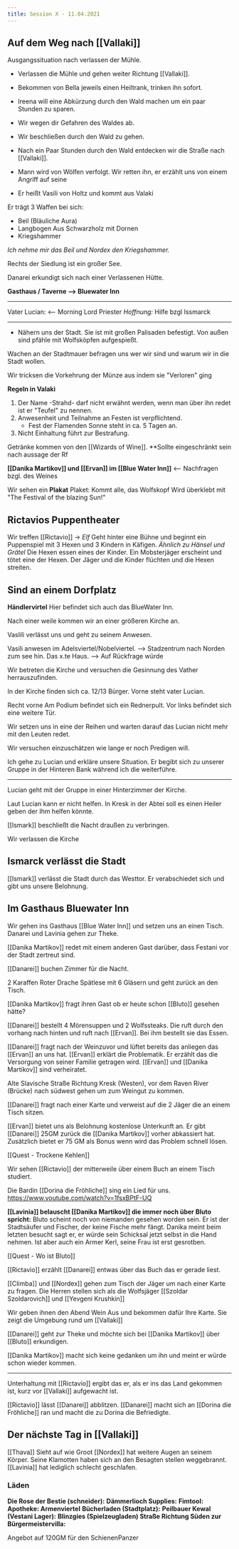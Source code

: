 ```yaml
---
title: Session X - 11.04.2021
---
```


## Auf dem Weg nach [[Vallaki]]

Ausgangssituation nach verlassen der Mühle.

* Verlassen die Mühle und gehen weiter Richtung [[Vallaki]].
* Bekommen von Bella jeweils einen Heiltrank, trinken ihn sofort.
* Ireena will eine Abkürzung durch den Wald machen um ein paar Stunden zu sparen.

* Wir wegen dir Gefahren des Waldes ab.

* Wir beschließen durch den Wald zu gehen.

* Nach ein Paar Stunden durch den Wald entdecken wir die Straße nach [[Vallaki]].

* Mann wird von Wölfen verfolgt. Wir retten ihn, er erzählt uns von einem Angriff auf seine 
* Er heißt Vasili von Holtz und kommt aus Valaki

Er trägt 3 Waffen bei sich:
* Beil (Bläuliche Aura)
* Langbogen Aus Schwarzholz mit Dornen
* Kriegshammer

*Ich nehme mir das Beil und Nordex den Kriegshammer.*

Rechts der Siedlung ist ein großer See.

Danarei erkundigt sich nach einer Verlassenen Hütte.

**Gasthaus / Taverne --> Bluewater Inn**

---
Vater Lucian: <-- Morning Lord Priester
*Hoffnung:* Hilfe bzgl Issmarck

---

* Nähern uns der Stadt. Sie ist mit großen Palisaden befestigt. Von außen sind pfähle mit Wolfsköpfen aufgespießt.


Wachen an der Stadtmauer befragen uns wer wir sind und warum wir in die Stadt wollen.

Wir tricksen die Vorkehrung der Münze aus indem sie "Verloren" ging


**Regeln in Valaki**
1. Der Name -Strahd- darf nicht erwähnt werden, wenn man über ihn redet ist er "Teufel" zu nennen.
2. Anwesenheit und Teilnahme an Festen ist verpflichtend.
    * Fest der Flamenden Sonne steht in ca. 5 Tagen an.
4. Nicht Einhaltung führt zur Bestrafung.

Getränke kommen von den [[Wizards of Wine]].
**Sollte eingeschränkt sein nach aussage der Rf

**[[Danika Martikov]] und [[Ervan]] im [[Blue Water Inn]]** <-- Nachfragen bzgl. des Weines


Wir sehen ein **Plakat**
Plaket: Kommt alle, das Wolfskopf 
Wird überklebt mit "The Festival of the blazing Sun!"

## Rictavios Puppentheater
Wir treffen [[Rictavio]] -> *Elf*
Geht hinter eine Bühne und beginnt ein Puppenspiel mit 3 Hexen und 3 Kindern in Käfigen.
*Ähnlich zu Hänsel und Grätel*
Die Hexen essen eines der Kinder. Ein Mobsterjäger erscheint und tötet eine der Hexen.
Der Jäger und die Kinder flüchten und die Hexen streiten.



## Sind an einem Dorfplatz
**Händlervirtel**
Hier befindet sich auch das BlueWater Inn.


Nach einer weile kommen wir an einer größeren Kirche an.

Vaslili verlässt uns und geht zu seinem Anwesen.

Vasili anwesen im Adelsviertel/Nobelviertel.
--> Stadzentrum nach Norden zum see hin. Das x.te Haus.
--> Auf Rückfrage würde 

Wir betreten die Kirche und versuchen die Gesinnung des Vather herrauszufinden.

In der Kirche finden sich ca. 12/13 Bürger. Vorne steht vater Lucian.

Recht vorne Am Podium befindet sich ein Rednerpult.
Vor links befindet sich eine weitere Tür.

Wir setzen uns in eine der Reihen und warten darauf das Lucian nicht mehr mit den Leuten redet.

Wir versuchen einzuschätzen wie lange er noch Predigen will.

Ich gehe zu Lucian und erkläre unsere Situation.
Er begibt sich zu unserer Gruppe in der Hinteren Bank während ich die  weiterführe.

---

Lucian geht mit der Gruppe in einer Hinterzimmer der Kirche.

Laut Lucian kann er nicht helfen.
In Kresk in der Abtei soll es einen Heiler geben der Ihm helfen könnte.

[[Ismark]] beschließt die Nacht draußen zu verbringen.

Wir verlassen die Kirche

## Ismarck verlässt die Stadt
[[Ismark]] verlässt die Stadt durch das Westtor. Er verabschiedet sich und gibt uns unsere Belohnung.

## Im Gasthaus Bluewater Inn
Wir gehen ins Gasthaus [[Blue Water Inn]] und setzen uns an einen Tisch. Danarei und Lavinia gehen zur Theke.

[[Danika Martikov]] redet mit einem anderen Gast darüber, dass Festani vor der Stadt zertreut sind.


[[Danarei]] buchen Zimmer für die Nacht. 

2 Karaffen Roter Drache Spätlese mit 6 Gläsern und geht zurück an den Tisch.

[[Danika Martikov]] fragt ihren Gast ob er heute schon [[Bluto]] gesehen hätte?

[[Danarei]] bestellt 4 Mörensuppen und 2 Wolfssteaks.
Die ruft durch den vorhang nach hinten und ruft nach [[Ervan]]. Bei ihm bestellt sie das Essen.

[[Danarei]] fragt nach der Weinzuvor und lüftet bereits das anliegen das [[Ervan]] an uns hat. 
[[Ervan]] erklärt die Problematik. Er erzählt das die Versorgung von seiner Familie getragen wird. [[Ervan]] und [[Danika Martikov]] sind verheiratet.

Alte Slavische Straße Richtung Kresk (Westen), vor dem Raven River (Brücke) nach südwest gehen um zum Weingut zu kommen.

[[Danarei]] fragt nach einer Karte und verweist auf die 2 Jäger die an einem Tisch sitzen.

[[Ervan]] bietet uns als Belohnung kostenlose Unterkunft an.
Er gibt [[Danarei]] 25GM zurück die [[Danika Martikov]] vorher abkassiert hat. Zusätzlich bietet er 75 GM als Bonus wenn wird das Problem schnell lösen.

[[Quest - Trockene Kehlen]]

Wir sehen [[Rictavio]] der mitterweile über einem Buch an einem Tisch studiert. 

Die Bardin [[Dorina die Fröhliche]] sing ein Lied für uns.
https://www.youtube.com/watch?v=1fsxBPtF-UQ


**[[Lavinia]] belauscht [[Danika Martikov]] die immer noch über Bluto spricht:**
Bluto scheint noch von niemanden gesehen worden sein. Er ist der Stadtsäufer und Fischer, der keine Fische mehr fängt.
Danika meint beim letzten besucht sagt er, er würde sein Schicksal jetzt selbst in die Hand nehmen. Ist aber auch ein Armer Kerl, seine Frau ist erst gesrotben.

[[Quest - Wo ist Bluto]]

[[Rictavio]] erzählt [[Danarei]] entwas über das Buch das er gerade liest.


[[Climba]] und [[Nordex]] gehen zum Tisch der Jäger um nach einer Karte zu fragen.
Die Herren stellen sich als die Wolfsjäger [[Szoldar Szoldarovich]] und [[Yevgeni Krushkin]]

Wir geben ihnen den Abend Wein Aus und bekommen dafür Ihre Karte. 
Sie zeigt die Umgebung rund um [[Vallaki]]

[[Danarei]] geht zur Theke und möchte sich bei [[Danika Martikov]] über [[Bluto]] erkundigen.

[[Danika Martikov]] macht sich keine gedanken um ihn und meint er würde schon wieder kommen.


---

Unterhaltung mit [[Rictavio]] ergibt das er, als er ins das Land gekommen ist, kurz vor [[Vallaki]] aufgewacht ist.

[[Rictavio]] lässt [[Danarei]] abblitzen.
[[Danarei]] macht sich an [[Dorina die Fröhliche]] ran und macht die zu Dorina die Befriedigte.


## Der nächste Tag in [[Vallaki]]
[[Thava]] Sieht auf wie Groot
[[Nordex]]  hat weitere Augen an seinem Körper. Seine Klamotten haben sich an den Besagten stellen weggebrannt.
[[Lavinia]] hat lediglich schlecht geschlafen.

### Läden
**Die Rose der Bestie (schneider):**
**Dämmerlioch Supplies:**
**Fimtool:**
**Apotheke: Armenviertel**
**Bücherladen (Stadtplatz):**
**Peilbauer Kewal (Vestani Lager):**
**Blinzgies (Spielzeugladen) Straße Richtung Süden zur Bürgermeistervilla:**


Angebot auf 120GM für den SchienenPanzer
